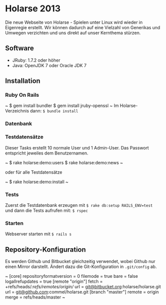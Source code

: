 # Holarse 2013
Die neue Webseite von Holarse - Spielen unter Linux wird wieder in Eigenregie erstellt. Wir können dadurch auf eine Vielzahl von Generikas und Umwegen verzichten und uns direkt auf unser Kernthema stürzen.

## Software
* JRuby: 1.7.2 oder höher
* Java: OpenJDK 7 oder Oracle JDK 7

## Installation

### Ruby On Rails
~
$ gem install bundler
$ gem install jruby-openssl
~
Im Holarse-Verzeichnis dann: `$ bundle install`

### Datenbank

### Testdatensätze
Dieser Tasks erstellt 10 normale User und 1 Admin-User. Das Passwort entspricht jeweiles dem Benutzernamen.

~
$ rake holarse:demo:users
$ rake holarse:demo:news
~

oder für alle Testdatensätze

~
$ rake holarse:demo:install
~

### Tests
Zuerst die Testdatenbank erzeugen mit `$ rake db:setup RAILS_ENV=test` und dann die Tests aufrufen mit: `$ rspec `

### Starten
Webserver starten mit `$ rails s`

## Repository-Konfiguration
Es werden Github und Bitbucket gleichzeitig verwendet, wobei Github nur einen Mirror darstellt. Ändert dazu die Git-Konfiguration in `.git/config` ab.

~
[core]
  repositoryformatversion = 0
  filemode = true
  bare = false
  logallrefupdates = true
[remote "origin"]
  fetch = +refs/heads/*:refs/remotes/origin/*
  url = git@bitbucket.org:holarse/holarse.git
  url = git@github.com:commel/holarse.git
[branch "master"]
  remote = origin
  merge = refs/heads/master
~
